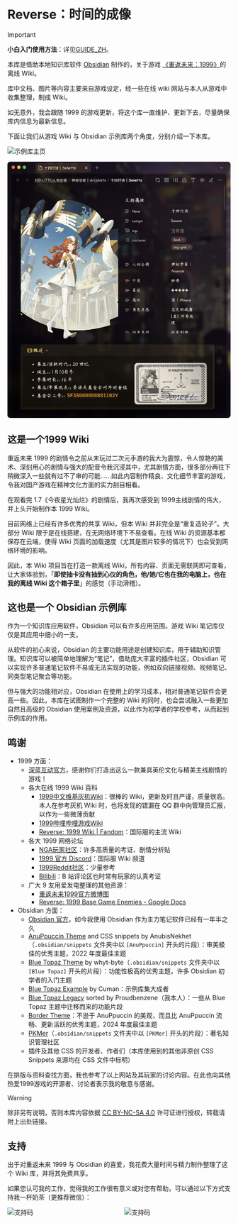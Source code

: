 # Reverse：时间的成像

> [!important]
> **小白入门使用方法**：详见<a href="https://github.com/ProudBenzene/Reverse1999Wiki-in-Obsidian/blob/main/000-%E7%AE%B1%E7%9A%84%E6%9E%84%E9%80%A0/README/GUIDE_ZH.md">GUIDE_ZH</a>。

本库是借助本地知识库软件 [Obsidian](https://obsidian.md/) 制作的，关于游戏 [《重返未来：1999》](https://re.bluepoch.com/home/&wd=&eqid=fbb5beb400098f260000000464755c7c)的离线 Wiki。

库中文档、图片等内容主要来自游戏设定，经一些在线 wiki 网站与本人从游戏中收集整理，制成 Wiki。

如无意外，我会跟随 1999 的游戏更新，将这个库一直维护、更新下去，尽量确保库内信息为最新信息。

下面让我们从游戏 Wiki 与 Obsidian 示例库两个角度，分别介绍一下本库。

![示例库主页](assets/README.assets/示例库主页.png)

![角色档案](assets/README.assets/角色档案.png)

## 这是一个1999 Wiki

重返未来 1999 的剧情令之前从未玩过二次元手游的我大为震惊，令人惊艳的美术、深刻用心的剧情与强大的配音令我沉浸其中，尤其剧情方面，很多部分再往下稍微深入一些就有过不了审的可能……如此内容制作精良、文化细节丰富的游戏，令我对国产游戏在精神文化方面的实力刮目相看。

在观看完 1.7《今夜星光灿烂》的剧情后，我再次感受到 1999主线剧情的伟大，并上头开始制作本 1999 Wiki。

目前网络上已经有许多优秀的共享 Wiki，但本 Wiki 并非完全是“重复造轮子”。大部分 Wiki 限于是在线搭建，在无网络环境下不易查看。在线 Wiki 的资源基本都保存在云端，使得 Wiki 页面的加载速度（尤其是图片较多的情况下）也会受到网络环境的影响。

因此，本 Wiki 项目旨在打造一款离线 Wiki，所有内容、页面无需联网即可查看，让大家体验到，「**即使抽卡没有抽到心仪的角色，他/她/它也在我的电脑上，也在我的离线 Wiki 这个箱子里**」的感觉（手动滑稽）。

## 这也是一个 Obsidian 示例库

作为一个知识库应用软件，Obsidian 可以有许多应用范围。游戏 Wiki 笔记库仅仅是其应用中细小的一支。

从软件的初心来说，Obsidian 的主要功能用途是创建知识库，用于辅助知识管理。知识库可以被简单地理解为“笔记”，借助庞大丰富的插件社区，Obsidian 可以实现许多普通笔记软件不易或无法实现的功能，例如双向链接视频、视频笔记、同类型笔记聚合等功能。

 但与强大的功能相对应，Obsidian 在使用上的学习成本，相对普通笔记软件会更高一些。因此，本库在试图制作一个完整的 Wiki 的同时，也会尝试融入一些更加自然且高级的 Obsidian 使用案例及资源，以此作为初学者的学校参考，从而起到示例库的作用。


## 鸣谢
- 1999 方面：
	- [深蓝互动官方](https://www.bluepoch.com/)，感谢你们打造出这么一款兼具英伦文化与精美主线剧情的游戏！
	- 各大在线 1999 Wiki 百科
		-  [1999中文维基灰机Wiki](https://res1999.huijiwiki.com/wiki/%E8%A7%92%E8%89%B2%E5%88%97%E8%A1%A8)：很棒的 Wiki，更新及时且严谨，质量很高。本人在参考灰机 Wiki 时，也将发现的错漏在 QQ 群中向管理员汇报，以作为一些微薄贡献
		- [1999哔哩哔哩游戏Wiki](https://wiki.biligame.com/reverse1999/%E9%A6%96%E9%A1%B5)
		- [Reverse: 1999 Wiki | Fandom](https://reverse1999.fandom.com/wiki/Reverse:_1999_Wiki)：国际服的主流 Wiki
	- 各大 1999 网络论坛
		-  [NGA玩家社区](https://ngabbs.com/thread.php?fid=510389)：许多高质量的考证、剧情分析贴
		- [1999 官方 Discord](https://discord.gg/reverse1999)：国际服 Wiki 频道
		- [1999Reddit社区](https://www.reddit.com/r/Reverse1999)：少量参考
		- [Bilibili](https://www.bilibili.com/)：B 站评论区也时常有玩家的认真考证
	- 广大 9 友用爱发电整理的其他资源：
		- [重返未来1999官方微博图](https://pan.baidu.com/s/1A4o9VM4kPa_vzWZEtHiZSA?pwd=1999#list/path=%2F)
		- [Reverse: 1999 Base Game Enemies - Google Docs](https://docs.google.com/document/d/1HX-r1yrY82VKAkFtTo2HRI1M6DFT8bUdUxnEZLNoBB0/edit?pli=1)
- Obsidian 方面：
	- [Obsidian 官方](https://obsidian.md)，如今我使用 Obsidian 作为主力笔记软件已经有一年半之久
	- [AnuPpuccin Theme](https://github.com/AnubisNekhet/AnuPpuccin) and CSS snippets by AnubisNekhet（`.obsidian/snippets` 文件夹中以 `[AnuPpuccin]` 开头的片段）：审美极佳的优秀主题，2022 年度最佳主题
	- [Blue Topaz Theme](https://github.com/PKM-er/Blue-Topaz_Obsidian-css) by whyt-byte（`.obsidian/snippets` 文件夹中以 `[Blue Topaz]` 开头的片段）：功能性极高的优秀主题，许多 Obsidian 初学者的入门主题
	- [Blue Topaz Example](https://github.com/PKM-er/Blue-topaz-example) by Cuman：示例库集大成者
	- [Blue Topaz Legacy](https://github.com/ProudBenzene/Blue-Topaz-Legacy) sorted by Proudbenzene（我本人）：一些从 Blue Topaz 主题中迁移而来的功能片段
	- [Border Theme](https://github.com/Akifyss/obsidian-border)：不逊于 AnuPpuccin 的美观，而且比 AnuPpuccin 流畅、更新活跃的优秀主题，2024 年度最佳主题
	- [PKMer](https://pkmer.cn/)（`.obsidian/snippets` 文件夹中以 `[PKMer]` 开头的片段）：著名知识管理社区
	- 插件及其他 CSS 的开发者、作者们（本库使用到的其他非原创 CSS Snippets 来源均在 CSS 文件中标明）


在排版与资料查找方面，我也参考了以上网站及其玩家的讨论内容。在此也向其他热爱1999游戏的开源者、讨论者表示我的敬意与感谢。

> [!warning]
> 除非另有说明，否则本库内容依据 [CC BY-NC-SA 4.0](https://creativecommons.org/licenses/by-nc-sa/4.0/) 许可证进行授权，转载请附上出处链接。

## 支持

出于对重返未来 1999 与 Obsidian 的喜爱，我花费大量时间与精力制作整理了这个 Wiki 库，并将其免费共享。

如果您认可我的工作，觉得我的工作很有意义或对您有帮助，可以通过以下方式支持我一杯奶茶（更推荐微信）：

<div style="display: flex;">
    <img src="https://figure-bed123.oss-cn-beijing.aliyuncs.com/202406231057963.jpg" alt="支持码" style="width: 250px; margin-right: 20px;">
    <img src="https://figure-bed123.oss-cn-beijing.aliyuncs.com/202406080244833.jpg" alt="支持码" style="width: 245px;">
</div>
